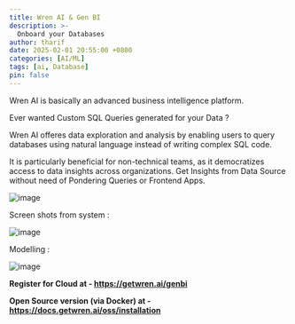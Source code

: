 ```yaml
---
title: Wren AI & Gen BI
description: >-
  Onboard your Databases
author: tharif
date: 2025-02-01 20:55:00 +0800
categories: [AI/ML]
tags: [ai, Database]
pin: false
---
```


Wren AI is basically an advanced business intelligence platform.

Ever wanted Custom SQL Queries generated for your Data ?

Wren AI offeres data exploration and analysis by enabling users to query databases using natural language instead of writing complex SQL code. 

It is particularly beneficial for non-technical teams, as it democratizes access to data insights across organizations. Get Insights from Data Source without need of Pondering Queries or Frontend Apps.

![image](https://github.com/user-attachments/assets/9c915d5b-b887-43a7-a147-180623be680c)

Screen shots from system : 

![image](https://github.com/user-attachments/assets/b04eb5b5-9797-4496-953d-24907166af56)

Modelling :

![image](https://github.com/user-attachments/assets/c425267f-928c-4f63-9ed3-754caf102fe4)

**Register for Cloud at - https://getwren.ai/genbi**

**Open Source version (via Docker) at - https://docs.getwren.ai/oss/installation**




